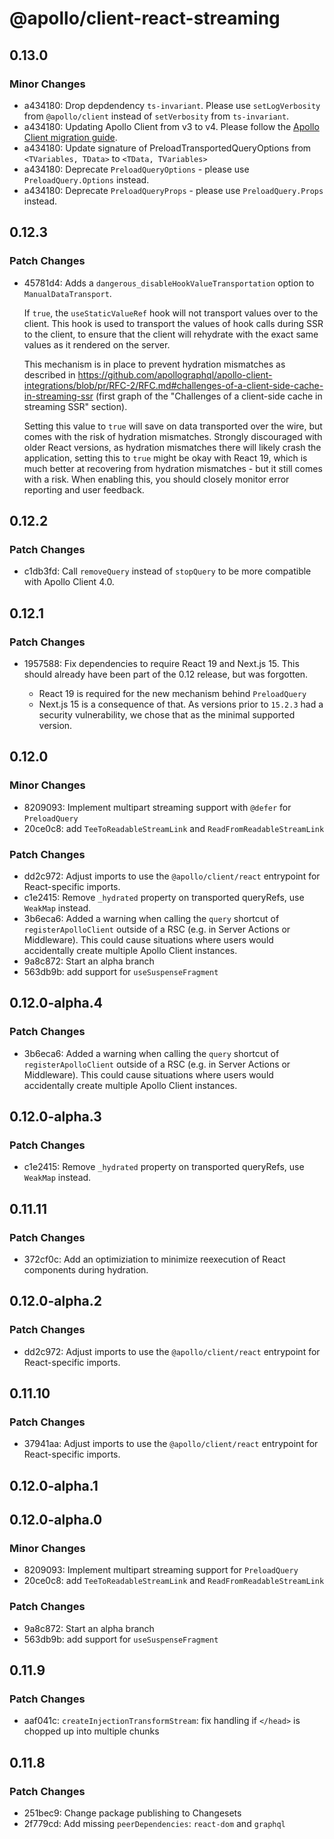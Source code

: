 # @apollo/client-react-streaming

## 0.13.0

### Minor Changes

- a434180: Drop depdendency `ts-invariant`. Please use `setLogVerbosity` from `@apollo/client` instead of `setVerbosity` from `ts-invariant`.
- a434180: Updating Apollo Client from v3 to v4. Please follow the [Apollo Client migration guide](https://www.apollographql.com/docs/react/migrating/apollo-client-4-migration).
- a434180: Update signature of PreloadTransportedQueryOptions from `<TVariables, TData>` to `<TData, TVariables>`
- a434180: Deprecate `PreloadQueryOptions` - please use `PreloadQuery.Options` instead.
- a434180: Deprecate `PreloadQueryProps` - please use `PreloadQuery.Props` instead.

## 0.12.3

### Patch Changes

- 45781d4: Adds a `dangerous_disableHookValueTransportation` option to `ManualDataTransport`.

  If `true`, the `useStaticValueRef` hook will not transport values over to the client.
  This hook is used to transport the values of hook calls during SSR to the client, to ensure that
  the client will rehydrate with the exact same values as it rendered on the server.

  This mechanism is in place to prevent hydration mismatches as described in
  https://github.com/apollographql/apollo-client-integrations/blob/pr/RFC-2/RFC.md#challenges-of-a-client-side-cache-in-streaming-ssr
  (first graph of the "Challenges of a client-side cache in streaming SSR" section).

  Setting this value to `true` will save on data transported over the wire, but comes with the risk
  of hydration mismatches.
  Strongly discouraged with older React versions, as hydration mismatches there will likely crash
  the application, setting this to `true` might be okay with React 19, which is much better at recovering
  from hydration mismatches - but it still comes with a risk.
  When enabling this, you should closely monitor error reporting and user feedback.

## 0.12.2

### Patch Changes

- c1db3fd: Call `removeQuery` instead of `stopQuery` to be more compatible with Apollo Client 4.0.

## 0.12.1

### Patch Changes

- 1957588: Fix dependencies to require React 19 and Next.js 15.
  This should already have been part of the 0.12 release, but was forgotten.

  - React 19 is required for the new mechanism behind `PreloadQuery`
  - Next.js 15 is a consequence of that. As versions prior to `15.2.3` had a security vulnerability, we chose that as the minimal supported version.

## 0.12.0

### Minor Changes

- 8209093: Implement multipart streaming support with `@defer` for `PreloadQuery`
- 20ce0c8: add `TeeToReadableStreamLink` and `ReadFromReadableStreamLink`

### Patch Changes

- dd2c972: Adjust imports to use the `@apollo/client/react` entrypoint for React-specific imports.
- c1e2415: Remove `_hydrated` property on transported queryRefs, use `WeakMap` instead.
- 3b6eca6: Added a warning when calling the `query` shortcut of `registerApolloClient` outside of a RSC (e.g. in Server Actions or Middleware).
  This could cause situations where users would accidentally create multiple Apollo Client instances.
- 9a8c872: Start an alpha branch
- 563db9b: add support for `useSuspenseFragment`

## 0.12.0-alpha.4

### Patch Changes

- 3b6eca6: Added a warning when calling the `query` shortcut of `registerApolloClient` outside of a RSC (e.g. in Server Actions or Middleware).
  This could cause situations where users would accidentally create multiple Apollo Client instances.

## 0.12.0-alpha.3

### Patch Changes

- c1e2415: Remove `_hydrated` property on transported queryRefs, use `WeakMap` instead.

## 0.11.11

### Patch Changes

- 372cf0c: Add an optimiziation to minimize reexecution of React components during hydration.

## 0.12.0-alpha.2

### Patch Changes

- dd2c972: Adjust imports to use the `@apollo/client/react` entrypoint for React-specific imports.

## 0.11.10

### Patch Changes

- 37941aa: Adjust imports to use the `@apollo/client/react` entrypoint for React-specific imports.

## 0.12.0-alpha.1

## 0.12.0-alpha.0

### Minor Changes

- 8209093: Implement multipart streaming support for `PreloadQuery`
- 20ce0c8: add `TeeToReadableStreamLink` and `ReadFromReadableStreamLink`

### Patch Changes

- 9a8c872: Start an alpha branch
- 563db9b: add support for `useSuspenseFragment`

## 0.11.9

### Patch Changes

- aaf041c: `createInjectionTransformStream`: fix handling if `</head>` is chopped up into multiple chunks

## 0.11.8

### Patch Changes

- 251bec9: Change package publishing to Changesets
- 2f779cd: Add missing `peerDependencies`: `react-dom` and `graphql`
